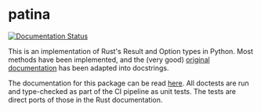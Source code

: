 # patina

[![Documentation Status](https://readthedocs.org/projects/result/badge/?version=latest)](https://result.readthedocs.io/en/latest/?badge=latest)

This is an implementation of Rust's Result and Option types in Python. Most
methods have been implemented, and the (very good) [original documentation] has
been adapted into docstrings.

The documentation for this package can be read [here][docs]. All doctests are
run and type-checked as part of the CI pipeline as unit tests. The tests are
direct ports of those in the Rust documentation.

[original documentation]: https://doc.rust-lang.org/std/result/
[docs]: https://result.readthedocs.io/en/latest
